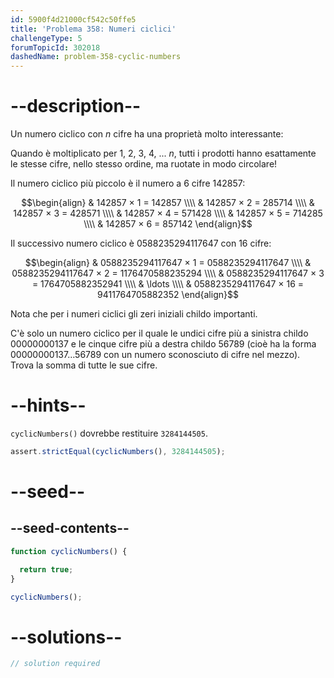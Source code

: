```yaml
---
id: 5900f4d21000cf542c50ffe5
title: 'Problema 358: Numeri ciclici'
challengeType: 5
forumTopicId: 302018
dashedName: problem-358-cyclic-numbers
---
```


# --description--

Un numero ciclico con $n$ cifre ha una proprietà molto interessante:

Quando è moltiplicato per 1, 2, 3, 4, ... $n$, tutti i prodotti hanno esattamente le stesse cifre, nello stesso ordine, ma ruotate in modo circolare!

Il numero ciclico più piccolo è il numero a 6 cifre 142857:

$$\begin{align} & 142857 × 1 = 142857 \\\\ & 142857 × 2 = 285714 \\\\ & 142857 × 3 = 428571 \\\\ & 142857 × 4 = 571428 \\\\ & 142857 × 5 = 714285 \\\\ & 142857 × 6 = 857142 \end{align}$$

Il successivo numero ciclico è 0588235294117647 con 16 cifre:

$$\begin{align} & 0588235294117647 × 1 = 0588235294117647 \\\\ & 0588235294117647 × 2 = 1176470588235294 \\\\ & 0588235294117647 × 3 = 1764705882352941 \\\\ & \ldots \\\\ & 0588235294117647 × 16 = 9411764705882352 \end{align}$$

Nota che per i numeri ciclici gli zeri iniziali childo importanti.

C'è solo un numero ciclico per il quale le undici cifre più a sinistra childo 00000000137 e le cinque cifre più a destra childo 56789 (cioè ha la forma $00000000137\ldots56789$ con un numero sconosciuto di cifre nel mezzo). Trova la somma di tutte le sue cifre.

# --hints--

`cyclicNumbers()` dovrebbe restituire `3284144505`.

```js
assert.strictEqual(cyclicNumbers(), 3284144505);
```

# --seed--

## --seed-contents--

```js
function cyclicNumbers() {

  return true;
}

cyclicNumbers();
```

# --solutions--

```js
// solution required
```

